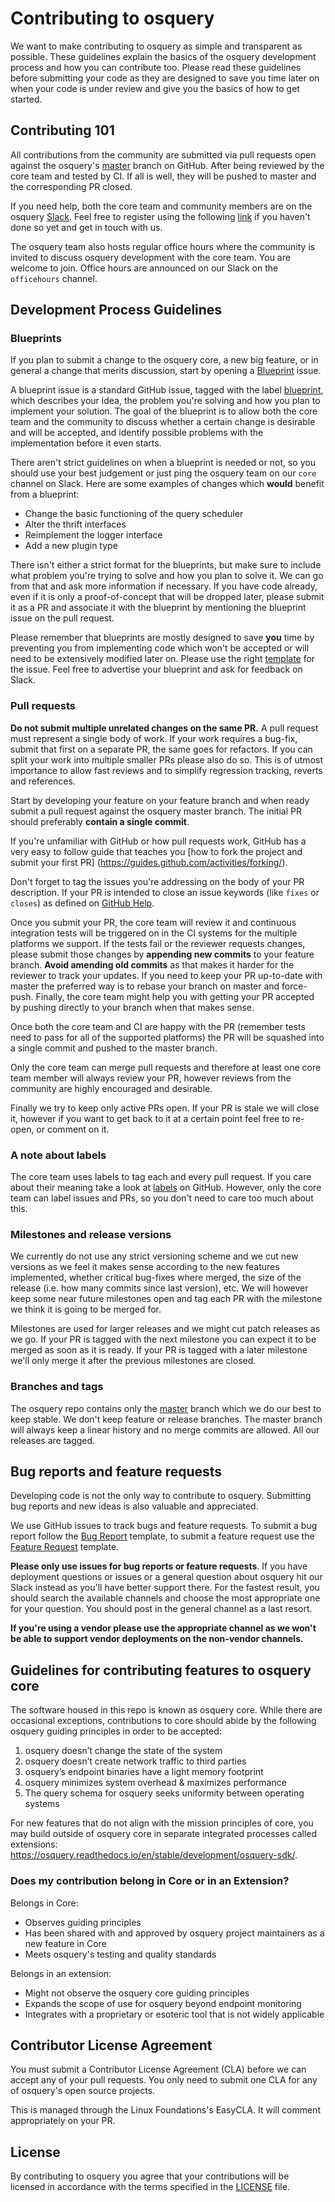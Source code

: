 # Contributing to osquery

We want to make contributing to osquery as simple and transparent as possible. These guidelines
explain the basics of the osquery development process and how you can contribute too. Please read
these guidelines before submitting your code as they are designed to save you time later on when
your code is under review and give you the basics of how to get started.

## Contributing 101

All contributions from the community are submitted via pull requests
open against the osquery's
[master](https://github.com/osquery/osquery/tree/master) branch on
GitHub. After being reviewed by the core team and tested by CI. If all
is well, they will be pushed to master and the corresponding PR closed.

If you need help, both the core team and community members are on the osquery
[Slack](https://osquery.slack.com). Feel free to register using the following
[link](https://slack.osquery.io/) if you haven't done so yet and get in touch with us.

The osquery team also hosts regular office hours where the community is invited to discuss osquery
development with the core team. You are welcome to join. Office hours are announced on our Slack on
the `officehours` channel.

## Development Process Guidelines

### Blueprints

If you plan to submit a change to the osquery core, a new big feature, or in
general a change that merits discussion, start by opening a
[Blueprint](https://github.com/osquery/osquery/issues/new?template=Blueprint.md) issue.

A blueprint issue is a standard GitHub issue, tagged with the label
[blueprint](https://github.com/osquery/osquery/labels/blueprint), which describes your idea, the
problem you're solving and how you plan to implement your solution. The goal of the blueprint is to
allow both the core team and the community to discuss whether a certain change is desirable and will
be accepted, and identify possible problems with the implementation before it even starts.

There aren't strict guidelines on when a blueprint is needed or not, so you should use your best
judgement or just ping the osquery team on our `core` channel on Slack. Here are
some examples of changes which **would** benefit from a blueprint:

* Change the basic functioning of the query scheduler
* Alter the thrift interfaces
* Reimplement the logger interface
* Add a new plugin type

There isn't either a strict format for the blueprints, but make sure to include what problem you're
trying to solve and how you plan to solve it. We can go from that and ask more information if
necessary. If you have code already, even if it is only a proof-of-concept that will be dropped
later, please submit it as a PR and associate it with the blueprint by mentioning the blueprint
issue on the pull request.

Please remember that blueprints are mostly designed to save **you** time by preventing you from
implementing code which won't be accepted or will need to be extensively modified later on. Please
use the right [template](https://github.com/osquery/osquery/issues/new?template=Blueprint.md) for
the issue. Feel free to advertise your blueprint and ask for feedback on Slack.

### Pull requests

**Do not submit multiple unrelated changes on the same PR.** A pull request must represent a single
body of work. If your work requires a bug-fix, submit that first on a separate PR, the same goes for
refactors. If you can split your work into multiple smaller PRs please also do so. This is of utmost
importance to allow fast reviews and to simplify regression tracking, reverts and references.

Start by developing your feature on your feature branch and when ready submit a pull request against
the osquery master branch. The initial PR should preferably **contain a single commit**.

If you're unfamiliar with GitHub or how pull requests work, GitHub has a very easy to follow guide
that teaches you [how to fork the project and submit your first PR]
(https://guides.github.com/activities/forking/).

Don't forget to tag the issues you're addressing on the body of your PR description. If your PR
is intended to close an issue keywords (like `fixes` or `closes`) as defined on [GitHub
Help](https://help.github.com/articles/closing-issues-using-keywords/).

Once you submit your PR, the core team will review it and continuous integration tests will be triggered on in the  CI systems for
the multiple platforms we support. If the tests fail or the reviewer requests changes, please submit
those changes by **appending new commits** to your feature branch. **Avoid amending old commits** as
that makes it harder for the reviewer to track your updates. If you need to keep your PR up-to-date
with master the preferred way is to rebase your branch on master and force-push. Finally, the core
team might help you with getting your PR accepted by pushing directly to your branch when that makes
sense.

Once both the core team and CI are happy with the PR (remember tests need to pass for all of
the supported platforms) the PR will be squashed into a single commit and pushed to the master branch.

Only the core team can merge pull requests and therefore at least one core team member will always
review your PR, however reviews from the community are highly encouraged and desirable.

Finally we try to keep only active PRs open. If your PR is stale we will close it, however if you
want to get back to it at a certain point feel free to re-open, or comment on it.

### A note about labels

The core team uses labels to tag each and every pull request. If you care about their meaning take a
look at [labels](https://github.com/osquery/osquery/labels) on GitHub. However, only the core team
can label issues and PRs, so you don't need to care too much about this.

### Milestones and release versions

We currently do not use any strict versioning scheme and we cut new versions as we feel it makes
sense according to the new features implemented, whether critical bug-fixes where merged, the size
of the release (i.e. how many commits since last version), etc.  We will however keep some near
future milestones open and tag each PR with the milestone we think it is going to be merged for.

Milestones are used for larger releases and we might cut patch releases as we go. If your PR is
tagged with the next milestone you can expect it to be merged as soon as it is ready. If your PR is
tagged with a later milestone we'll only merge it after the previous milestones are closed.

### Branches and tags

The osquery repo contains only the [master](https://github.com/osquery/osquery/tree/master) branch
which we do our best to keep stable. We don't keep feature or release branches. The master branch
will always keep a linear history and no merge commits are allowed. All our releases are tagged.


## Bug reports and feature requests

Developing code is not the only way to contribute to osquery. Submitting bug reports and new ideas
is also valuable and appreciated.

We use GitHub issues to track bugs and feature requests. To submit a bug report follow the [Bug
Report](https://github.com/osquery/osquery/issues/new?template=Bug_Report.md) template, to submit
a feature request use the [Feature
Request](https://github.com/osquery/osquery/issues/new?template=Feature_Request.md) template.

**Please only use issues for bug reports or feature requests**. If you have deployment questions or
issues or a general question about osquery hit our Slack instead as you'll have better support
there. For the fastest result, you should search the available channels and choose
the most appropriate one for your question. You should post in the general channel
as a last resort.

**If you're using a vendor please use the appropriate channel as we won't be able to support vendor
deployments on the non-vendor channels.**


## Guidelines for contributing features to osquery core

The software housed in this repo is known as osquery core. While there are occasional exceptions,
contributions to core should abide by the following osquery guiding principles in order to be
accepted:

1. osquery doesn’t change the state of the system
2. osquery doesn’t create network traffic to third parties
3. osquery’s endpoint binaries have a light memory footprint
4. osquery minimizes system overhead & maximizes performance
5. The query schema for osquery seeks uniformity between operating systems

For new features that do not align with the mission principles of core, you may build outside of
osquery core in separate integrated processes called extensions:
https://osquery.readthedocs.io/en/stable/development/osquery-sdk/.

### Does my contribution belong in Core or in an Extension?

Belongs in Core:

* Observes guiding principles
* Has been shared with and approved by osquery project maintainers as a new feature in Core
* Meets osquery's testing and quality standards

Belongs in an extension:

* Might not observe the osquery core guiding principles
* Expands the scope of use for osquery beyond endpoint monitoring
* Integrates with a proprietary or esoteric tool that is not widely applicable


## Contributor License Agreement

You must submit a Contributor License Agreement (CLA) before we can
accept any of your pull requests. You only need to submit one CLA for
any of osquery's open source projects.

This is managed through the Linux Foundations's EasyCLA. It will
comment appropriately on your PR.

## License

By contributing to osquery you agree that your contributions will be licensed
in accordance with the terms specified in the [LICENSE](LICENSE) file.
